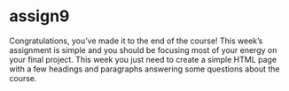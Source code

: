 # assign9
Congratulations, you’ve made it to the end of the course! This week’s assignment is simple and you should be focusing most of your energy on your final project. This week you just need to create a simple HTML page with a few headings and paragraphs answering some questions about the course.
